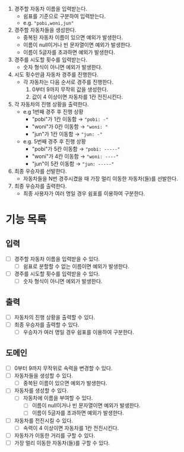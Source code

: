 1. 경주할 자동차 이름을 입력받는다.
    - 쉼표를 기준으로 구분하여 입력받는다.
    - e.g. `"pobi,woni,jun"`
2. 경주할 자동차들을 생성한다.
    - 중복된 자동차 이름이 있으면 예외가 발생한다.
    - 이름이 null이거나 빈 문자열이면 예외가 발생한다.
    - 이름이 5글자를 초과하면 예외가 발생한다.
3. 경주를 시도할 횟수를 입력받는다.
    - 숫자 형식이 아니면 예외가 발생한다.
4. 시도 횟수만큼 자동차 경주를 진행한다.
    - 각 자동차는 다음 순서로 경주를 진행한다.
        1. 0부터 9까지 무작위 값을 생성한다.
        2. 값이 4 이상이면 자동차를 1칸 전진시킨다.
5. 각 자동차의 진행 상황을 출력한다.
    - e.g 1번째 경주 후 진행 상황
        - "pobi"가 1칸 이동함 → `"pobi: -"`
        - "woni"가 0칸 이동함 → `"woni: "`
        - "jun"가 1칸 이동함 → `"jun: -"`
    - e.g. 5번째 경주 후 진행 상황
        - "pobi"가 5칸 이동함 → `"pobi: -----"`
        - "woni"가 4칸 이동함 → `"woni: ----"`
        - "jun"이 5칸 이동함 → `"jun: -----"`
6. 최종 우승자를 선발한다.
    - 자동차들을 N번 경주시켰을 때 가장 멀리 이동한 자동차(들)를 선발한다.
7. 최종 우승자를 출력한다.
    - 최종 사용자가 여러 명일 경우 쉼표를 이용하여 구분한다.

# 기능 목록

## 입력

- [ ] 경주할 자동차 이름을 입력받을 수 있다.
    - [ ] 쉼표로 분할할 수 없는 이름이면 예외가 발생한다.
- [ ] 경주를 시도할 횟수를 입력받을 수 있다.
    - [ ] 숫자 형식이 아니면 예외가 발생한다.

## 출력

- [ ] 자동차의 진행 상황을 출력할 수 있다.
- [ ] 최종 우승자를 출력할 수 있다.
    - [ ] 우승자가 여러 명일 경우 쉼표를 이용하여 구분한다.

## 도메인

- [ ] 0부터 9까지 무작위로 속력을 변경할 수 있다.
- [ ] 자동차들을 생성할 수 있다.
    - [ ] 중복된 이름이 있으면 예외가 발생한다.
- [ ] 자동차를 생성할 수 있다.
    - [ ] 자동차에 이름을 부여할 수 있다.
        - [ ] 이름이 null이거나 빈 문자열이면 예외가 발생한다.
        - [ ] 이름이 5글자를 초과하면 예외가 발생한다.
- [ ] 자동차를 전진시킬 수 있다.
    - [ ] 속력이 4 이상이면 자동차를 1칸 전진시킨다.
- [ ] 자동차가 이동한 거리를 구할 수 있다.
- [ ] 가장 멀리 이동한 자동차(들)를 구할 수 있다.